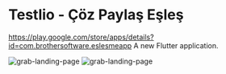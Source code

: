 # Testlio - Çöz Paylaş Eşleş
https://play.google.com/store/apps/details?id=com.brothersoftware.eslesmeapp
A new Flutter application.

![grab-landing-page](https://github.com/onuraykut/Testlio-Flutter-App/blob/master/20210321_204911.gif)
![grab-landing-page](https://github.com/onuraykut/Testlio-Flutter-App/blob/master/20210321_205129.gif)

